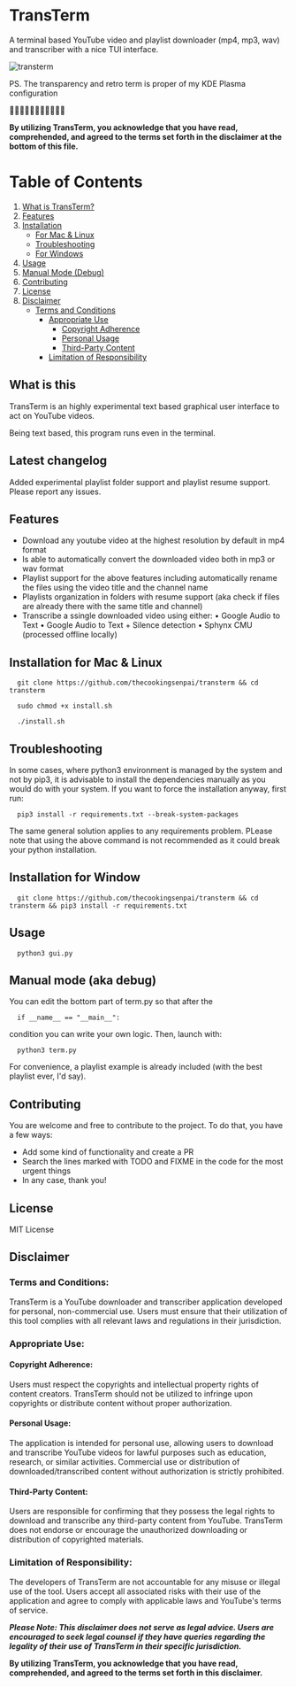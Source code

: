 # TransTerm

A terminal based YouTube video and playlist downloader (mp4, mp3, wav) and transcriber with a nice TUI interface.

![transterm](https://i.imgur.com/woRKbiK.png)

PS. The transparency and retro term is proper of my KDE Plasma configuration

🌲🌲🌲🦌🌲🌲🌲🦌🌲🌲🌲

**By utilizing TransTerm, you acknowledge that you have read, comprehended, and agreed to the terms set forth in the disclaimer at the bottom of this file.**

# Table of Contents

1. [What is TransTerm?](#what-is-this)
2. [Features](#features)
3. [Installation](#installation)
   - [For Mac & Linux](#installation-for-mac--linux)
   - [Troubleshooting](#troubleshooting)
   - [For Windows](#installation-for-windows)
4. [Usage](#usage)
5. [Manual Mode (Debug)](#manual-mode-aka-debug)
6. [Contributing](#contributing)
7. [License](#license)
8. [Disclaimer](#disclaimer)
   - [Terms and Conditions](#terms-and-conditions)
     - [Appropriate Use](#appropriate-use)
       - [Copyright Adherence](#copyright-adherence)
       - [Personal Usage](#personal-usage)
       - [Third-Party Content](#third-party-content)
     - [Limitation of Responsibility](#limitation-of-responsibility)

## What is this

TransTerm is an highly experimental text based graphical user interface to act on YouTube videos.

Being text based, this program runs even in the terminal.

## Latest changelog

Added experimental playlist folder support and playlist resume support.
Please report any issues.

## Features

- Download any youtube video at the highest resolution by default in mp4 format
- Is able to automatically convert the downloaded video both in mp3 or wav format
- Playlist support for the above features including automatically rename the files using the video title and the channel name
- Playlists organization in folders with resume support (aka check if files are already there with the same title and channel)
- Transcribe a ssingle downloaded video using either:
  • Google Audio to Text
  • Google Audio to Text + Silence detection
  • Sphynx CMU (processed offline locally)

## Installation for Mac & Linux

      git clone https://github.com/thecookingsenpai/transterm && cd transterm

      sudo chmod +x install.sh

      ./install.sh

## Troubleshooting

In some cases, where python3 environment is managed by the system and not by pip3, it is advisable to install the dependencies manually as you would do with your system. If you want to force the installation anyway, first run:

      pip3 install -r requirements.txt --break-system-packages

The same general solution applies to any requirements problem. PLease note that using the above command is not recommended as it could break your python installation.

## Installation for Window

      git clone https://github.com/thecookingsenpai/transterm && cd transterm && pip3 install -r requirements.txt

## Usage

      python3 gui.py

## Manual mode (aka debug)

You can edit the bottom part of term.py so that after the

      if __name__ == "__main__":

condition you can write your own logic. Then, launch with:

      python3 term.py

For convenience, a playlist example is already included (with the best playlist ever, I'd say).

## Contributing

You are welcome and free to contribute to the project. To do that, you have a few ways:

- Add some kind of functionality and create a PR
- Search the lines marked with TODO and FIXME in the code for the most urgent things
- In any case, thank you!

## License

MIT License

## Disclaimer

### Terms and Conditions:

TransTerm is a YouTube downloader and transcriber application developed for personal, non-commercial use. Users must ensure that their utilization of this tool complies with all relevant laws and regulations in their jurisdiction.

### Appropriate Use:

#### Copyright Adherence:

Users must respect the copyrights and intellectual property rights of content creators. TransTerm should not be utilized to infringe upon copyrights or distribute content without proper authorization.

#### Personal Usage:

The application is intended for personal use, allowing users to download and transcribe YouTube videos for lawful purposes such as education, research, or similar activities. Commercial use or distribution of downloaded/transcribed content without authorization is strictly prohibited.

#### Third-Party Content:

Users are responsible for confirming that they possess the legal rights to download and transcribe any third-party content from YouTube. TransTerm does not endorse or encourage the unauthorized downloading or distribution of copyrighted materials.

### Limitation of Responsibility:

The developers of TransTerm are not accountable for any misuse or illegal use of the tool. Users accept all associated risks with their use of the application and agree to comply with applicable laws and YouTube's terms of service.

**_Please Note: This disclaimer does not serve as legal advice. Users are encouraged to seek legal counsel if they have queries regarding the legality of their use of TransTerm in their specific jurisdiction._**

**By utilizing TransTerm, you acknowledge that you have read, comprehended, and agreed to the terms set forth in this disclaimer.**
